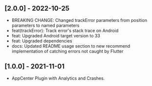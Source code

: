 ## [2.0.0] - 2022-10-25

* BREAKING CHANGE: Changed trackError parameters from position parameters to named parameters
* feat(trackError): Track error's stack trace on Android
* feat: Upgraded Android target version to 33
* feat: Upgraded dependencies
* docs: Updated README usage section to new recommend implementation of catching errors not caught by Flutter

## [1.0.0] - 2021-11-01

* AppCenter Plugin with Analytics and Crashes.
